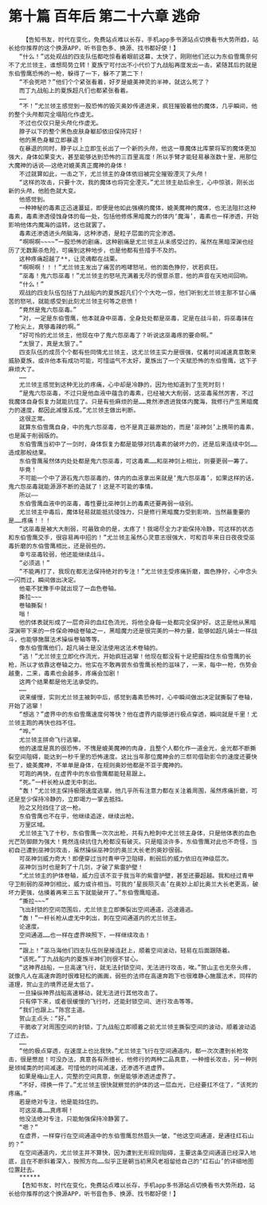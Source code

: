 # 第十篇 百年后 第二十六章 逃命
        【告知书友，时代在变化，免费站点难以长存，手机app多书源站点切换看书大势所趋，站长给你推荐的这个换源APP，听书音色多、换源、找书都好使！】
       “什么！”远处观战的四支队伍都吃惊看着眼前这幕，太快了，刚刚他们还以为东伯雪鹰奈何不了尤兰领主，谁想局势立转！夏族宁可付出不小代价丁九战船再度发出一击，紧随其后的就是东伯雪鹰恐怖的一枪，躲得了一下，躲不了第二下！
       “不会死吧？”他们个个紧张看着，好歹是媲美神灵的半神，就这么死了？
       而丁九战船上的夏族超凡们也都紧张看着。
       ……
       “不！”尤兰领主感觉到一股恐怖的毁灭奥妙传递进来，疯狂摧毁着他的魔体，几乎瞬间，他的整个头颅都完全塌陷化作虚无。
       不过也仅仅只是头颅化作虚无。
       脖子以下的整个黑色皮肤身躯却依旧保持完好！
       他的黑色身躯立即暴退！
       在暴退的同时，脖子以上立即生长出了一个新的头颅，他这一尊魔体比库蒙将军的魔体更加强大，身体如果变大，甚至能够达到恐怖的三百里高度！所以手臂才能轻易暴涨数十里，用那位大魔神的话说——这绝对媲美真正魔神的身体！
       不过就算如此，一击之下，尤兰领主的身体依旧被完全摧毁湮灭了头颅！
       “这样的攻击，只要十次，我的魔体也将完全湮灭。”尤兰领主劫后余生，心中惊骇，刚长出新的头颅，他脸色就大变。
       他感觉到。
       一种神秘的毒素正迅速蔓延，即便是他如此强横的魔体，媲美魔神的魔体，也无法阻拦这种毒素，毒素渗透侵蚀身体的每一处，包括他修炼黑暗魔力的体内‘魔海’，毒素也一样渗透，开始影响他体内魔海的运转。这也就罢了。
       毒素还渗透进头颅脑海，这种渗透，是粒子层面的完全渗透。
       “啊啊啊~~~~”一股恐怖的剧痛，这种剧痛是尤兰领主从未感受过的，虽然在黑暗深渊也经历了无数厮杀危险，可痛到这种地步，也是他都有些措手不及的。
       这种疼痛超越了**，让灵魂都在战栗。
       “啊啊啊！！！”尤兰领主发出了痛苦的咆哮怒吼，他的面色狰狞，状若疯狂。
       “巫毒！鬼六怨巫毒！”尤兰领主的怒吼充满着无尽的恨意杀意，他的声音在天地间回响。
       “什么！”
       观战的四支队伍包括丁九战船内的夏族超凡们个个大吃一惊，他们听到尤兰领主那不甘心痛苦的怒吼，就能感受到此刻尤兰领主何等之悲愤！
       “竟然是鬼六怨巫毒。”
       “对，一定是东伯雪鹰，他本就身中巫毒，全身处处都是巫毒，定是在战斗前，将巫毒抹在了枪尖上，真够毒辣的啊。”
       “好可怜的尤兰领主，他现在中了鬼六怨巫毒了？听说这巫毒疼的要命啊。”
       “太狠了，真是太狠了。”
       四支队伍的成员个个都有些同情尤兰领主，这尤兰领主实力是很强，仗着时间减速真意敢来威胁夏族，或许他本有成功可能，可惜运气不太好，夏族出了一个天赋恐怖的东伯雪鹰，这下子麻烦大了。
       ……
       尤兰领主感觉到这种无比的疼痛，心中却是冷静的，因为他知道到了生死时刻！
       “是鬼六怨巫毒，不过只是他血液中蕴含的毒素，已经被大大削弱，这巫毒虽然厉害，不过我魔体自身恢复力就能抗住了。只是有些麻烦的是……竟然渗透进我体内魔海，我修行产生黑暗魔力的速度，都因此减慢五成。”尤兰领主做出判断。
       这很正常。
       就算东伯雪鹰自身，中的鬼六怨巫毒，也不是真正最原始的，而是‘巫神剑’上携带的毒素，也是属于削弱版的。
       东伯雪鹰当初中了一剑时，身体恢复力都是能够对抗毒素的破坏力的，还是后来连续中剑……造成那般结果。
       东伯雪鹰虽然体内处处都是鬼六怨巫毒，可这毒素……和巫神剑上相比，则要更弱一筹了。
       毕竟！
       不可能一个中了源石鬼六怨巫毒的，体内的血液拿出来就是‘鬼六怨巫毒’，如果这样的话，鬼六怨巫毒就能源源不断的造就了！这是不可能的事情。
       所以——
       东伯雪鹰血液中的巫毒，毒性要比巫神剑上的毒素还要再弱一级别。
       尤兰领主中毒后，魔体轻易就能抵抗侵蚀力，只是修行黑暗魔力受到影响，当然最重要的是……疼痛！！！
       “这巫毒是被大大削弱，可最致命的是，太疼了！我竭尽全力才能保持冷静，可这样的状态和东伯雪鹰交手，很容易再中招的！”尤兰领主虽然心灵意志很强大，可和百年来日日夜夜受巫毒折磨的东伯雪鹰相比，还是弱些的。
       幸亏巫毒较弱，他还能继续战斗。
       “必须逃！”
       “不能再打了，我现在都无法保持绝对的专注！”尤兰领主受疼痛折磨，面色狰狞，心中念头一闪而过，瞬间做出决定。
       他毫不犹豫手中就出现了一血色卷轴。
       撕拉~~~
       卷轴撕裂！
       嗡！
       他的体表就形成了一层奇异的血红色流光，将他全身每一处都完全保护好。这正是他从黑暗深渊带下来的一件保命神级卷轴之一，黑暗魔力还是很完美的一种力量，能够如超凡骑士一样战斗，也能够施展法术操纵卷轴等等。
       像东伯雪鹰他们，超凡骑士是没法使用这法术卷轴的。
       “逃！”尤兰领主立即化作流光，开始疯狂逃窜！他现在都没有十足把握挡住东伯雪鹰的长枪，所以才依靠这卷轴之力。他实在不敢再尝东伯雪鹰长枪的滋味了，一来，每中一枪，伤势会越重，二来，毒素也会越多，疼痛会加剧！
       这两个结果都是他无法承受的。
       ……
       说来缓慢，实则尤兰领主被刺中后，感觉到毒素恐怖时，心中瞬间做出决定就撕裂了卷轴，开始了逃窜！
       “想逃？”虚界中的东伯雪鹰速度何等快？他在虚界内能够进行极点穿透，瞬间就是千里！尤兰领主跑的再快也挡不住。
       “哗。”
       尤兰领主拼命飞行逃窜。
       他的速度是真的很恐怖，不愧是媲美魔神的肉身，且整个人都化作一道金光，金光都不断撕裂空间阻碍，能达到一秒千里的恐怖速度。这比当年那位魔神会的三祭司借助影令的速度还要快些了，媲美魔神，不单单是身体，在规则奥妙他都是不亚于魔神的。
       可跑的再快，在虚界中的东伯雪鹰都能轻易跟上。
       “死。”一杆长枪从虚无中刺出。
       “轰！”尤兰领主保持极限速度逃窜，他几乎所有注意力都在关注着周围，虽然疼痛折磨，可还是至少保持冷静的，立即竭力一掌去抵挡。
       险之又险挡住了这一枪。
       东伯雪鹰也不在乎，他继续追逐，继续出枪。
       万里区域。
       尤兰领主飞了十秒，东伯雪鹰一次次出枪，共有九枪刺中尤兰领主身体，只是他体表的血色光芒防御颇为强大！竟然连续抗住九枪都没有破灭。只是暗淡许多，东伯雪鹰对此也不奇怪，当初自己遭到巫神剑攻击，虽然操纵巫神剑的奥兰大长老的奥妙很弱。
       可巫神剑威力奇大！即便穿过当时青甲守卫阻碍，削弱后的威力依旧在神级层次。
       巫神剑当时也是刺了十几剑，才破了紫雷护壁！
       “尤兰领主的护体卷轴，威力应该不亚于我当年的紫雷护壁，甚至还要超越。我和经过青甲守卫削弱的巫神剑相比，威力或许相当。可我的‘星辰陨灭击’在奥妙上却比奥兰大长老更高，破坏力更强，估摸着再来三五下就能破开了。”东伯雪鹰暗道。
       “撕拉~~~”
       飞出封锁的空间范围后，尤兰领主立即撕裂出空间通道，迅速遁逃。
       “轰！”一杆长枪从虚无中刺出，刺在空间通道内的尤兰领主。
       论速度。
       空间通道……也一样在虚界映照下，一样继续攻击！
       ……
       “跟上！”巫马海他们四支队伍则是接连赶上，顺着空间波动，轻易在后面跟随着。
       “该死。”丁九战船内的夏族半神们则很不甘心。
       “这神界战船，一旦高速飞行，就无法封锁空间，无法进行攻击，唉。”贺山主也无奈头疼，就像凡人在高速奔跑时很难轻松的画画，弱些的法师在高速奔跑下也很难静心施展法术，同样的道理，贺山主的境界还是太低了。
       一旦操纵神界战船高速移动，就无法进行其他攻击了。
       只有停下来，或者很缓慢的飞行时，还能封锁空间、进行攻击等等。
       “我们也跟上。”陈宫主道。
       贺山主点头：“好。”
       干脆收了对周围空间的封锁，丁九战船立即顺着之前尤兰领主撕裂空间的波动，顺着波动追了过去。
       ……
       “他的极点穿透，在速度上也比我快。”尤兰领主飞行在空间通道内，都一次次遭到长枪攻击，很是憋屈！可没办法，真意各有所擅长，他修行的两种二品真意，一种擅长攻击，另一种则是领域类的时间减速。可惜他的时间减速，还渗透不进虚界。
       如果是梅山主人，完整的空间真意，倒是能够渗透进虚界了。
       “不好，得换一件了。”尤兰领主很快就察觉的护体的这一层血光，已经要扛不住了，“该死的疼痛。”
       若是绝对专注，他是能挡住的。
       可这巫毒……真疼啊！
       他没法绝对专注，只能勉强保持冷静罢了。
       “嗯？”
       在虚界，一样穿行在空间通道中的东伯雪鹰忽然眉头一皱，“他这空间通道，是通往红石山的？”
       在空间通道内，尤兰领主并不算快，因为遭到无形规则阻碍，主要这条空间通道已经深入地底，且在不断斜着深入，按照方向……似乎正是朝当初黑风老祖留给自己的‘红石山’的详细地图位置赶去。
       ******
       【告知书友，时代在变化，免费站点难以长存，手机app多书源站点切换看书大势所趋，站长给你推荐的这个换源APP，听书音色多、换源、找书都好使！】
